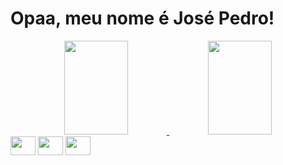 <h1>Opaa, meu nome é José Pedro!</h1>

<div align="center">
  <a href="https://github.com/josepch1">
  <img width="45%" height="150px" src="https://github-readme-stats.vercel.app/api?username=josepch1&show_icons=true&theme=dracula&include_all_commits=true&count_private=true"/>
  <img width="45%" height="150px" src="https://github-readme-stats.vercel.app/api/top-langs/?username=josepch1&layout=compact&langs_count=7&theme=dracula"/>
</div>
  
<div align="center" style="display: inline-block;">
  <img align="center" height="30" width="40" src="https://cdn.jsdelivr.net/gh/devicons/devicon/icons/html5/html5-original.svg">
  <img align="center" height="30" width="40" src="https://cdn.jsdelivr.net/gh/devicons/devicon/icons/css3/css3-original.svg">
  <img align="center" height="30" width="40" src="https://cdn.jsdelivr.net/gh/devicons/devicon/icons/python/python-original.svg">
</div>
